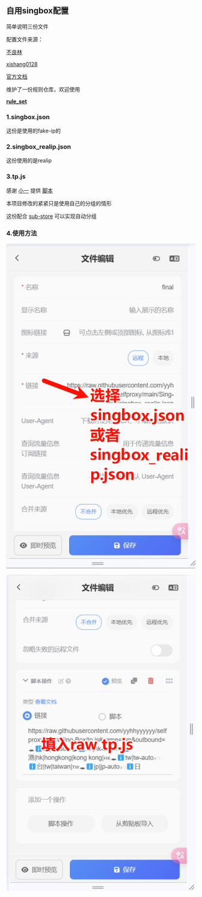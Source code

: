 ## 自用singbox配置
简单说明三份文件

配置文件来源：

[不良林](https://bulianglin.com/archives/singbox.html)

[xishang0128](https://github.com/xishang0128/sub-store-template/blob/main/sing-box-resolve.json)

[官方文档](https://sing-box.sagernet.org/zh)


维护了一份规则仓库，欢迎使用

**[rule_set](https://github.com/yyhhyyyyyy/sing-box-ruleset)**


### 1.singbox.json

这份是使用的fake-ip的

### 2.singbox_realip.json

这份使用的是realip

### 3.tp.js
感谢 [小一](https://github.com/xream) 提供 [脚本](https://github.com/xream/scripts/blob/main/surge/modules/sub-store-scripts/sing-box/template.js) 



本项目修改的紧紧只是使用自己的分组的情形

这份配合 [sub-store](https://github.com/sub-store-org/Sub-Store) 可以实现自动分组



### 4.使用方法

![alt text](./images/image.png)


![alt text](./images/image-1.png)